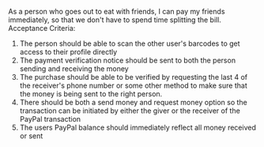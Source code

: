 As a person who goes out to eat with friends,  I can pay my friends immediately, so that we don't have to spend time splitting the bill.
Acceptance Criteria:

1. The person should be able to scan the other user's barcodes to get access to their profile directly
2. The payment verification notice should be sent to both the person sending and receiving the money
3. The purchase should be able to be verified by requesting the last 4 of the receiver's phone number or some other method to make sure that the money is being sent to the right person.
4. There should be both a send money and request money option so the transaction can be initiated by either the giver or the receiver of the PayPal transaction
5. The users PayPal balance should immediately reflect all money received or sent
